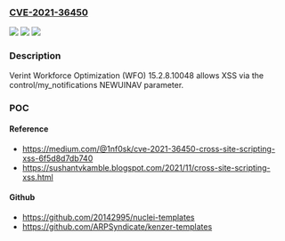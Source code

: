 ### [CVE-2021-36450](https://cve.mitre.org/cgi-bin/cvename.cgi?name=CVE-2021-36450)
![](https://img.shields.io/static/v1?label=Product&message=n%2Fa&color=blue)
![](https://img.shields.io/static/v1?label=Version&message=n%2Fa&color=blue)
![](https://img.shields.io/static/v1?label=Vulnerability&message=n%2Fa&color=brighgreen)

### Description

Verint Workforce Optimization (WFO) 15.2.8.10048 allows XSS via the control/my_notifications NEWUINAV parameter.

### POC

#### Reference
- https://medium.com/@1nf0sk/cve-2021-36450-cross-site-scripting-xss-6f5d8d7db740
- https://sushantvkamble.blogspot.com/2021/11/cross-site-scripting-xss.html

#### Github
- https://github.com/20142995/nuclei-templates
- https://github.com/ARPSyndicate/kenzer-templates


